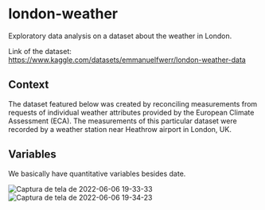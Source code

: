 # london-weather
Exploratory data analysis on a dataset about the weather in London.

Link of the dataset: https://www.kaggle.com/datasets/emmanuelfwerr/london-weather-data

## Context
The dataset featured below was created by reconciling measurements from requests of individual weather attributes provided by the European Climate Assessment (ECA). The measurements of this particular dataset were recorded by a weather station near Heathrow airport in London, UK.

## Variables

We basically have quantitative variables besides date.

![Captura de tela de 2022-06-06 19-33-33](https://user-images.githubusercontent.com/82065199/172260286-8120417e-bb94-4074-8675-bfa8fd0857ce.png)
![Captura de tela de 2022-06-06 19-34-23](https://user-images.githubusercontent.com/82065199/172260332-7a4915ac-9f33-427e-b425-70f8c40e9a13.png)
